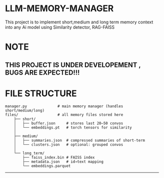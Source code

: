 # LLM-MEMORY-MANAGER
This project is to implement short,medium and long term memory context into any Ai model using Similarity detector, RAG-FAISS

# NOTE
THIS PROJECT IS UNDER DEVELOPEMENT , BUGS ARE EXPECTED!!!
---
# FILE STRUCTURE
```
manager.py              # main memory manager (handles short/medium/long)
files/                  # all memory files stored here
    ├── short/
    │   ├── buffer.json     # stores last 20–50 convos
    │   └── embeddings.pt   # torch tensors for similarity
    │
    ├── medium/
    │   ├── summaries.json  # compressed summaries of short-term
    │   └── clusters.json   # optional: grouped convos
    │
    └── long_term/
        ├── faiss_index.bin # FAISS index
        ├── metadata.json   # id→text mapping
        └── embeddings.parquet
```
---
